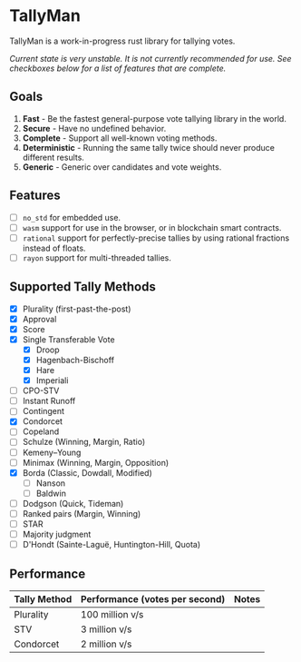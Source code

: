 # TallyMan

TallyMan is a work-in-progress rust library for tallying votes.

*Current state is very unstable. It is not currently recommended for use. See checkboxes below for a list of features that are complete.*

## Goals
1. **Fast** - Be the fastest general-purpose vote tallying library in the world.
2. **Secure** - Have no undefined behavior. 
3. **Complete** - Support all well-known voting methods.
4. **Deterministic** - Running the same tally twice should never produce different results.
5. **Generic** - Generic over candidates and vote weights. 

## Features
- [ ] `no_std` for embedded use.
- [ ] `wasm` support for use in the browser, or in blockchain smart contracts.
- [ ] `rational` support for perfectly-precise tallies by using rational fractions instead of floats.
- [ ] `rayon` support for multi-threaded tallies.

## Supported Tally Methods
- [x] Plurality (first-past-the-post)
- [x] Approval
- [x] Score
- [x] Single Transferable Vote
  - [X] Droop
  - [X] Hagenbach-Bischoff
  - [X] Hare
  - [X] Imperiali
- [ ] CPO-STV
- [ ] Instant Runoff
- [ ] Contingent
- [x] Condorcet
- [ ] Copeland
- [ ] Schulze (Winning, Margin, Ratio)
- [ ] Kemeny–Young
- [ ] Minimax (Winning, Margin, Opposition)
- [X] Borda (Classic, Dowdall, Modified)
  - [ ] Nanson
  - [ ] Baldwin
- [ ] Dodgson (Quick, Tideman)
- [ ] Ranked pairs (Margin, Winning)
- [ ] STAR
- [ ] Majority judgment
- [ ] D'Hondt (Sainte-Laguë, Huntington-Hill, Quota)

## Performance

| Tally Method  | Performance (votes per second)  | Notes  |
| --------------|---------------------------------|--------|
| Plurality     | 100 million v/s                 |        |
| STV           | 3 million v/s                   |        |
| Condorcet     | 2 million v/s                   |        |
